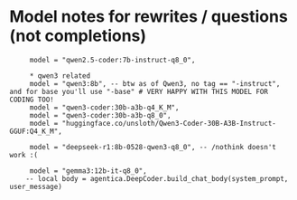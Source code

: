 # Model notes for rewrites / questions (not completions)

         model = "qwen2.5-coder:7b-instruct-q8_0",

         * qwen3 related
         model = "qwen3:8b", -- btw as of Qwen3, no tag == "-instruct", and for base you'll use "-base" # VERY HAPPY WITH THIS MODEL FOR CODING TOO!
         model = "qwen3-coder:30b-a3b-q4_K_M",
         model = "qwen3-coder:30b-a3b-q8_0",
         model = "huggingface.co/unsloth/Qwen3-Coder-30B-A3B-Instruct-GGUF:Q4_K_M",

         model = "deepseek-r1:8b-0528-qwen3-q8_0", -- /nothink doesn't work :(

         model = "gemma3:12b-it-q8_0",
        -- local body = agentica.DeepCoder.build_chat_body(system_prompt, user_message)

